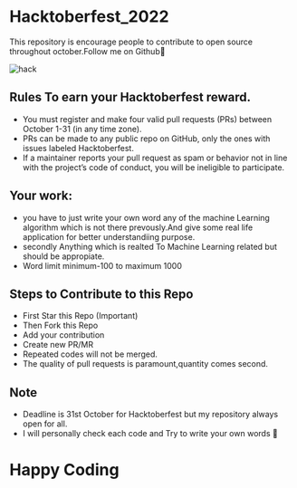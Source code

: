 # Hacktoberfest_2022
This repository is encourage people to contribute to open source throughout october.Follow me on Github🙊

![hack](https://user-images.githubusercontent.com/69287212/196059967-10a30315-d16d-4d70-8872-8878d9feeb02.PNG)

## Rules To earn your Hacktoberfest reward.

* You must register and make four valid pull requests (PRs) between October 1-31 (in any time zone).
* PRs can be made to any public repo on GitHub, only the ones with issues labeled Hacktoberfest.
* If a maintainer reports your pull request as spam or behavior not in line with the project’s code of conduct, you will be ineligible to participate.

## Your work:

* you have to just write your own word any of the machine Learning algorithm which is not there prevously.And give some real life application for better understandiing purpose.
* secondly Anything which is realted To Machine Learning related but should be appropiate.
* Word limit minimum-100 to maximum 1000

## Steps to Contribute to this Repo

* First Star this Repo (Important)
* Then Fork this Repo
* Add your contribution
* Create new PR/MR
* Repeated codes will not be merged.
* The quality of pull requests is paramount,quantity comes second.

## Note
* Deadline is 31st October for Hacktoberfest but my repository always open for all.
* I will personally check each code and Try to write your own words 🙂

# Happy Coding

